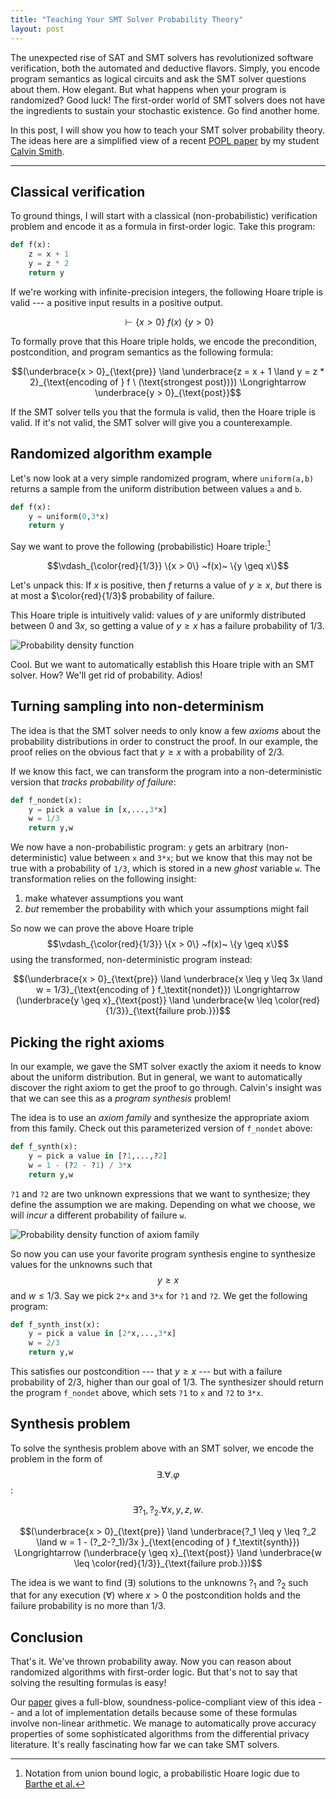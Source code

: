 ```yaml
---
title: "Teaching Your SMT Solver Probability Theory"
layout: post
---
```


The unexpected rise of SAT and SMT solvers has revolutionized software verification, both the automated and deductive flavors.
Simply, you encode program semantics as logical circuits and ask the SMT solver questions about them. How elegant.
But what happens when your program is randomized? Good luck! The first-order world of SMT solvers does not have the ingredients to sustain your stochastic existence. Go find another home.

In this post, I will show you how to teach your SMT solver probability theory.
The ideas here are a simplified view of a recent [POPL paper](http://pages.cs.wisc.edu/~aws/papers/popl19.pdf) by my student [Calvin Smith](http://pages.cs.wisc.edu/~cjsmith/).

---

## Classical verification

To ground things, I will start with a classical (non-probabilistic) verification problem and encode it as a formula in first-order logic.
Take this program:

```python
def f(x):
    z = x + 1
    y = z * 2
    return y
```

If we're working with infinite-precision integers, the following Hoare triple is valid --- a positive input results in a positive output.

$$\vdash \{x > 0\}  ~f(x)~ \{y > 0\}$$

To formally prove that this Hoare triple holds, we encode the precondition, postcondition, and program semantics as the following formula:

$$(\underbrace{x > 0}_{\text{pre}} \land \underbrace{z = x + 1 \land y = z * 2}_{\text{encoding of } f \ (\text{strongest post})}) \Longrightarrow \underbrace{y > 0}_{\text{post}}$$

If the SMT solver tells you that the formula is valid, then the Hoare triple is valid. If it's not valid, the SMT solver will give you a counterexample.

## Randomized algorithm example

Let's now look at a very simple randomized program, where `uniform(a,b)` returns a sample from the uniform distribution between values `a` and `b`. 

```python
def f(x):
    y = uniform(0,3*x)
    return y
```

Say we want to prove the following (probabilistic) Hoare triple:[^union-bound]

[^union-bound]: Notation from union bound logic, a probabilistic Hoare logic due to [Barthe et al.](https://arxiv.org/abs/1602.05681)

$$\vdash_{\color{red}{1/3}} \{x > 0\}  ~f(x)~ \{y \geq x\}$$

Let's unpack this: If $x$ is positive, then $f$ returns a value of $y \geq x$, *but* there is at most a $\color{red}{1/3}$ probability of failure.

This Hoare triple is intuitively valid: values of $y$ are uniformly distributed between $0$ and $3x$, so getting a value of $y \geq x$ has a failure probability of $1/3$.

![Probability density function]({{site.url}}/assets/probability1.png)


Cool. But we want to automatically establish this Hoare triple with an SMT solver.
How? We'll get rid of probability. Adios!

## Turning sampling into non-determinism

The idea is that the SMT solver needs to only know a few *axioms* about the probability distributions in order to construct the proof.
In our example, the proof relies on the obvious fact that $y \geq x$ with a probability of $2/3$.



If we know this fact, we can transform the program into a non-deterministic version that *tracks probability of failure*:

```python
def f_nondet(x):
    y = pick a value in [x,...,3*x]
    w = 1/3
    return y,w
```

We now have a non-probabilistic program:
`y`  gets an arbitrary (non-deterministic) value between `x` and `3*x`;
but we know that this may not be true with a probability of `1/3`, which is stored in a new *ghost* variable `w`.
The transformation relies on the following insight:

1. make whatever assumptions you want
2. *but* remember the probability with which your assumptions might fail

So now we can prove the above Hoare triple $$\vdash_{\color{red}{1/3}} \{x > 0\}  ~f(x)~ \{y \geq x\}$$  using the transformed, non-deterministic program instead:

$$(\underbrace{x > 0}_{\text{pre}} \land \underbrace{x \leq y \leq 3x  \land w = 1/3}_{\text{encoding of } f_\textit{nondet}}) \Longrightarrow (\underbrace{y \geq x}_{\text{post}} \land \underbrace{w \leq \color{red}{1/3}}_{\text{failure prob.}})$$

## Picking the right axioms

In our example, we gave the SMT solver exactly the axiom it needs to know about the uniform distribution. 
But in general, we want to automatically discover the right axiom to get the proof to go through. 
Calvin's insight was that we can see this as a *program synthesis* problem!

The idea is to use an *axiom family* and synthesize the appropriate axiom from this family.
Check out this parameterized version of `f_nondet` above:

```python
def f_synth(x):
    y = pick a value in [?1,...,?2]
    w = 1 - (?2 - ?1) / 3*x
    return y,w
```

`?1` and `?2` are two unknown expressions that we want to synthesize; they define the assumption we are making.
Depending on what we choose, we will *incur* a different probability of failure `w`.

![Probability density function of axiom family]({{site.url}}/assets/probability2.png)

So now you can use your favorite program synthesis engine to synthesize values for the unknowns such that $$y \geq x$$ and $w \leq 1/3$. 
Say we pick `2*x` and `3*x` for `?1` and `?2`.
We get the following program:

```python
def f_synth_inst(x):
    y = pick a value in [2*x,...,3*x]
    w = 2/3
    return y,w
```

This satisfies our postcondition --- that $y \geq  x$ --- but with a failure probability of $2/3$, higher than our goal of $1/3$.
The synthesizer should return the program `f_nondet` above,
which sets `?1` to `x` and `?2` to `3*x`.

## Synthesis problem

To solve the synthesis problem above with an SMT solver,
we encode the problem in the form of $$\exists.\forall .\varphi$$:

$$\exists ?_1, ?_2 . \forall x,y,z,w .$$

$$(\underbrace{x > 0}_{\text{pre}} \land \underbrace{?_1 \leq y \leq ?_2  \land w = 1 - (?_2-?_1)/3x }_{\text{encoding of } f_\textit{synth}}) \Longrightarrow (\underbrace{y \geq x}_{\text{post}} \land \underbrace{w \leq \color{red}{1/3}}_{\text{failure prob.}})$$

The idea is we want to find ($\exists$) solutions to the unknowns $?_1$ and $?_2$
such that for any execution ($\forall$) where $x>0$ the postcondition holds and the failure probability is no more than $1/3$.



## Conclusion

That's it. We've thrown probability away. 
Now you can reason about randomized algorithms with first-order logic.
But that's not to say that solving the resulting formulas is easy!

Our [paper](http://pages.cs.wisc.edu/~aws/papers/popl19.pdf) gives a full-blow, soundness-police-compliant view of this idea -- and a lot of implementation details because some of these formulas involve non-linear arithmetic. We manage to automatically prove accuracy properties of some sophisticated algorithms from the differential privacy literature.
It's really fascinating how far we can take SMT solvers.
